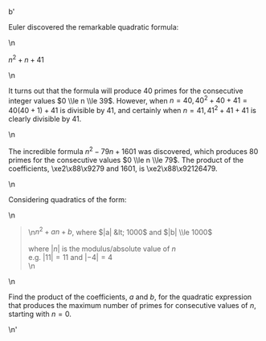 b'<p>Euler discovered the remarkable quadratic formula:</p>\n<p class="center">$n^2 + n + 41$</p>\n<p>It turns out that the formula will produce 40 primes for the consecutive integer values $0 \\le n \\le 39$. However, when $n = 40, 40^2 + 40 + 41 = 40(40 + 1) + 41$ is divisible by 41, and certainly when $n = 41, 41^2 + 41 + 41$ is clearly divisible by 41.</p>\n<p>The incredible formula $n^2 - 79n + 1601$ was discovered, which produces 80 primes for the consecutive values $0 \\le n \\le 79$. The product of the coefficients, \xe2\x88\x9279 and 1601, is \xe2\x88\x92126479.</p>\n<p>Considering quadratics of the form:</p>\n<blockquote>\n$n^2 + an + b$, where $|a| &lt; 1000$ and $|b| \\le 1000$<br /><br /><div>where $|n|$ is the modulus/absolute value of $n$<br />e.g. $|11| = 11$ and $|-4| = 4$</div>\n</blockquote>\n<p>Find the product of the coefficients, $a$ and $b$, for the quadratic expression that produces the maximum number of primes for consecutive values of $n$, starting with $n = 0$.</p>\n'
